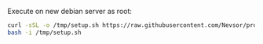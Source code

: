 Execute on new debian server as root:

```sh
curl -sSL -o /tmp/setup.sh https://raw.githubusercontent.com/Nevsor/provision_server_scripts/refs/heads/main/basic_settings_new_server.sh
bash -i /tmp/setup.sh
```
